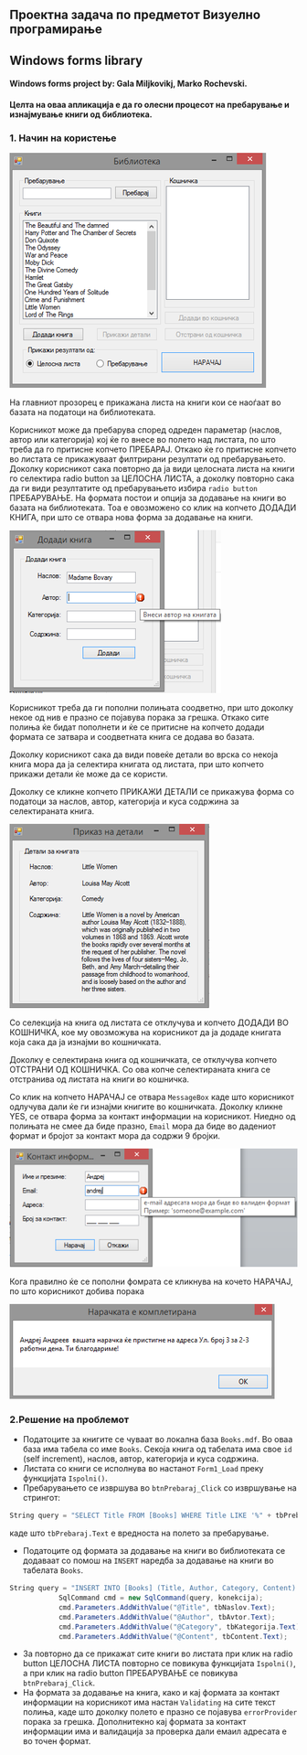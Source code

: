## Проектна задача по предметот Визуелно програмирање

## Windows forms library

#### Windows forms project by: Gala Miljkovikj, Marko Rochevski.

#### Целта на оваа апликација е да го олесни процесот на пребарување и изнајмување книги од библиотека. 

### 1. Начин на користење

![screenshot1](/screenshots/screenshot1.png)

На главниот прозорец е прикажана листа на книги кои се наоѓаат во базата на податоци на библиотеката. 

Корисникот може  да пребарува според одреден параметар (наслов, автор или категорија)  кој ќе го внесе во полето над листата, по што треба да го притисне копчето ПРЕБАРАЈ. Откако ќе го притисне копчето во листата се прикажуваат филтрирани резултати од пребарувањето.
Доколку корисникот сака повторно да ја види целосната листа на книги го селектира radio button за ЦЕЛОСНА ЛИСТА, а доколку повторно сака да ги види резултатите од пребарувањето избира `radio button` ПРЕБАРУВАЊЕ.
На формата постои и опција за додавање на книги во базата на библиотеката. Тоа е овозможено со клик на копчето ДОДАДИ КНИГА, при што се отвара нова форма за додавање на книги.

![screenshot2](/screenshots/screenshot2.png)

Корисникот треба да ги пополни полињата соодветно, при што доколку некое од нив е празно се појавува порака за грешка. Откако сите полиња ќе бидат пополнети и ќе се притисне на копчето додади формата се затвара и соодветната книга се додава во базата.

Доколку корисникот сака да види повеќе детали во врска со некоја книга мора да ја селектира книгата од листата, при што копчето прикажи детали ќе може да се користи.

Доколку се кликне копчето ПРИКАЖИ ДЕТАЛИ се прикажува форма со податоци за наслов, автор, категорија и куса содржина за селектираната книга.

![screenshot4](/screenshots/screenshot4.png)

Со селекција на книга од листата се отклучува и копчето ДОДАДИ ВО КОШНИЧКА,
кое му овозможува на корисникот  да ја додаде книгата која сака да ја изнајми во кошничката.

Доколку е селектирана книга од кошничката, се отклучува копчето ОТСТРАНИ ОД КОШНИЧКА. Со ова копче селектираната книга се отстранива од листата на книги во кошничка.

Со клик на копчето НАРАЧАЈ се отвара `MessageBox` каде што корисникот одлучува дали ќе ги изнајми книгите во кошничката. Доколку кликне YES, се отвара форма за контакт информации на корисникот. Ниедно од полињата не смее да биде празно, 
`Email` мора да биде во дадениот формат и бројот за контакт мора да содржи 9 бројки.

![screenshot6](/screenshots/screenshot6.png)

Кога правилно ќе се пополни фомрата се кликнува на кочето НАРАЧАЈ, по што корисникот добива порака

![screenshot7](/screenshots/screenshot7.png)

### 2.Решение на проблемот

-	Податоците за книгите се чуваат во локална база `Books.mdf`. Во оваа база има табела со име `Books`. Секоја книга од табелата има свое `id` (self  increment), наслов, автор, категорија и куса содржина. 
-	Листата со книги се исполнува во настанот `Form1_Load` преку функцијата `Ispolni()`.
-	Пребарувањето се извршува во `btnPrebaraj_Click` со извршување на стрингот:  
```c#
String query = "SELECT Title FROM [Books] WHERE Title LIKE '%" + tbPrebaraj.Text + "%' OR Category LIKE '%" + tbPrebaraj.Text + "%' OR Author LIKE '%" + tbPrebaraj.Text + "%' ORDER BY Title";
```
каде што `tbPrebaraj.Text` е вредноста на полето за пребарување.
- Податоците од формата за додавање на книги во библиотеката се додаваат со помош на `INSERT` наредба за додавање на книги во табелата `Books`.

```c#
String query = "INSERT INTO [Books] (Title, Author, Category, Content) VALUES(@Title, @Author, @Category, @Content)";
            SqlCommand cmd = new SqlCommand(query, konekcija);
            cmd.Parameters.AddWithValue("@Title", tbNaslov.Text);
            cmd.Parameters.AddWithValue("@Author", tbAvtor.Text);
            cmd.Parameters.AddWithValue("@Category", tbKategorija.Text);
            cmd.Parameters.AddWithValue("@Content", tbContent.Text);
```

- За повторно да се прикажат сите книги во листата при клик на radio button ЦЕЛОСНА ЛИСТА повторно се повикува функцијата `Ispolni()`, a при клик на radio button ПРЕБАРУВАЊЕ се повикува `btnPrebaraj_Click`.
- На формата за додавање на книга, како и кај формата за контакт информации на корисникот има настан `Validating` на сите текст полиња, каде што доколку полето е празно се појавува `errorProvider` порака за грешка. Дополнитекно кај формата за контакт информации има и валидација за проверка дали емаил адресата е во точен формат.
